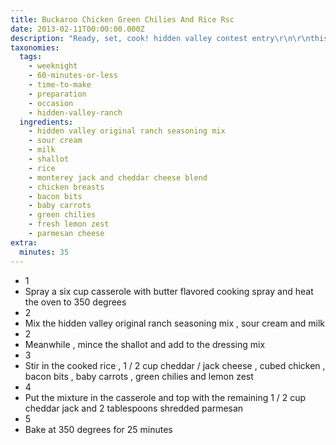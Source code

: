 ```yaml
---
title: Buckaroo Chicken Green Chilies And Rice Rsc
date: 2013-02-11T00:00:00.000Z
description: "Ready, set, cook! hidden valley contest entry\r\n\r\nthis is a yummy, cheesy chicken casserole created from a memory of one i had at a banquet at the university of cincinnati 20 years ago.\r\n\r\nit is a quick throw and go recipe, perfect when the family has to be fed quickly. use cooked chicken breast from the deli sliced about 3/4\" thick, cooked rice, cooked bacon bits, etc. and it will come together in less than ten minutes."
taxonomies:
  tags:
    - weeknight
    - 60-minutes-or-less
    - time-to-make
    - preparation
    - occasion
    - hidden-valley-ranch
  ingredients:
    - hidden valley original ranch seasoning mix
    - sour cream
    - milk
    - shallot
    - rice
    - monterey jack and cheddar cheese blend
    - chicken breasts
    - bacon bits
    - baby carrots
    - green chilies
    - fresh lemon zest
    - parmesan cheese
extra:
  minutes: 35
---
```

 - 1
 - Spray a six cup casserole with butter flavored cooking spray and heat the oven to 350 degrees
 - 2
 - Mix the hidden valley original ranch seasoning mix , sour cream and milk
 - 2
 - Meanwhile , mince the shallot and add to the dressing mix
 - 3
 - Stir in the cooked rice , 1 / 2 cup cheddar / jack cheese , cubed chicken , bacon bits , baby carrots , green chilies and lemon zest
 - 4
 - Put the mixture in the casserole and top with the remaining 1 / 2 cup cheddar jack and 2 tablespoons shredded parmesan
 - 5
 - Bake at 350 degrees for 25 minutes
